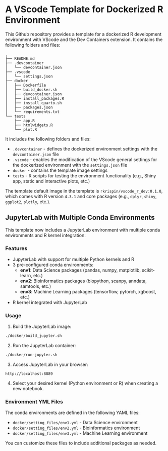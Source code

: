 # A VScode Template for Dockerized R Environment

This Github repository provides a template for a dockerized R development environment with VScode and the Dev Containers extension. It contains the following folders and files:



```shell
.
├── README.md
├── .devcontainer
│   └── devcontainer.json
├── .vscode
│   └── settings.json
├── docker
│   ├── Dockerfile
│   ├── build_docker.sh
│   ├── devcontainer.json
│   ├── install_packages.R
│   ├── install_quarto.sh
│   ├── packages.json
│   └── requirements.txt
└── tests
    ├── app.R
    ├── htmlwidgets.R
    └── plot.R

```

It includes the following folders and files:
- `.devcontainer` - defines the dockerized environment settings with the `devcontainer.json` file
- `.vscode` - enables the modification of the VScode general settings for the dockerized environment with the `settings.json` file
- `docker` - contains the template image settings
- `tests` - R scripts for testing the environment functionality (e.g., Shiny app, static and interactive plots, etc.)

The template default image in the template is `rkrispin/vscode_r_dev:0.1.0`, which comes with R version `4.3.1` and core packages (e.g., `dplyr`, `shiny`, `ggplot2`, `plotly`, etc.). 

## JupyterLab with Multiple Conda Environments

This template now includes a JupyterLab environment with multiple conda environments and R kernel integration:

### Features
- JupyterLab with support for multiple Python kernels and R
- 3 pre-configured conda environments:
  - **env1**: Data Science packages (pandas, numpy, matplotlib, scikit-learn, etc.)
  - **env2**: Bioinformatics packages (biopython, scanpy, anndata, samtools, etc.)
  - **env3**: Machine Learning packages (tensorflow, pytorch, xgboost, etc.)
- R kernel integrated with JupyterLab

### Usage

1. Build the JupyterLab image:
```bash
./docker/build_jupyter.sh
```

2. Run the JupyterLab container:
```bash
./docker/run-jupyter.sh
```

3. Access JupyterLab in your browser:
```
http://localhost:8889
```

4. Select your desired kernel (Python environment or R) when creating a new notebook.

### Environment YML Files

The conda environments are defined in the following YAML files:
- `docker/setting_files/env1.yml` - Data Science environment
- `docker/setting_files/env2.yml` - Bioinformatics environment 
- `docker/setting_files/env3.yml` - Machine Learning environment

You can customize these files to include additional packages as needed.
